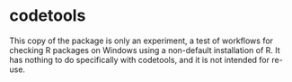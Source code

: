 # codetools

This copy of the package is only an experiment, a test of workflows for
checking R packages on Windows using a non-default installation of R.  It
has nothing to do specifically with codetools, and it is not intended for
re-use.
